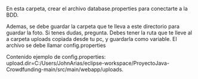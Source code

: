 En esta carpeta, crear el archivo database.properties para conectarte a la BDD.

Ademas, se debe guardar la carpeta que te lleva a este directorio para guardar la foto. Si tenes dudas, pregunta.
Debes tener la ruta que te lleve al a carpeta uploads copiada desde tu pc, y guardarla como variable.
El archivo se debe llamar config.properties

Contenido ejemplo de config.properties:
upload.dir=C:/Users/JohnArias/eclipse-workspace/ProyectoJava-Crowdfunding-main/src/main/webapp/uploads.
